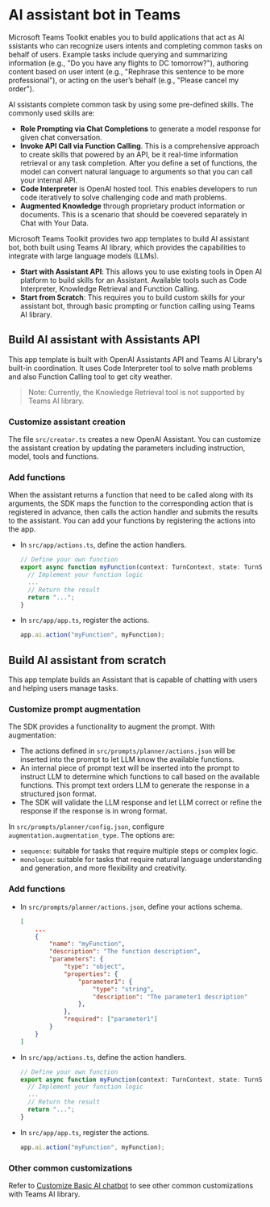 # AI assistant bot in Teams

Microsoft Teams Toolkit enables you to build applications that act as AI ssistants who can recognize users intents and completing common tasks on behalf of users. Example tasks include querying and summarizing information (e.g., "Do you have any flights to DC tomorrow?"), authoring content based on user intent (e.g., "Rephrase this sentence to be more professional"), or acting on the user’s behalf (e.g., "Please cancel my order"). 

AI ssistants complete common task by using some pre-defined skills. The commonly used skills are:
- **Role Prompting via Chat Completions** to generate a model response for given chat conversation.
- **Invoke API Call via Function Calling**. This is a comprehensive approach to create skills that powered by an API, be it real-time information retrieval or any task completion. After you define a set of functions, the model can convert natural language to arguments so that you can call your internal API.
- **Code Interpreter** is OpenAI hosted tool. This enables developers to run code iteratively to solve challenging code and math problems.
- **Augmented Knowledge** through proprietary product information or documents. This is a scenario that should be coevered separately in Chat with Your Data.

Microsoft Teams Toolkit provides two app templates to build AI assistant bot, both built using Teams AI library, which provides the capabilities to integrate with large language models (LLMs).
- **Start with Assistant API**: This allows you to use existing tools in Open AI platform to build skills for an Assistant. Available tools such as Code Interpreter, Knowledge Retrieval and Function Calling.
- **Start from Scratch**: This requires you to build custom skills for your assistant bot, through basic prompting or function calling using Teams AI library.

## Build AI assistant with Assistants API

This app template is built with OpenAI Assistants API and Teams AI Library's built-in coordination. It uses Code Interpreter tool to solve math problems and also Function Calling tool to get city weather.

> Note: Currently, the Knowledge Retrieval tool is not supported by Teams AI library.

### Customize assistant creation

The file `src/creator.ts` creates a new OpenAI Assistant. You can customize the assistant creation by updating the parameters including instruction, model, tools and functions.

### Add functions

When the assistant returns a function that need to be called along with its arguments, the SDK maps the function to the corresponding action that is registered in advance, then calls the action handler and submits the results to the assistant. You can add your functions by registering the actions into the app.
- In `src/app/actions.ts`, define the action handlers.
    ```ts
    // Define your own function
    export async function myFunction(context: TurnContext, state: TurnState, parameters): Promise<string> {
      // Implement your function logic
      ...
      // Return the result
      return "...";
    }
    ```
- In `src/app/app.ts`, register the actions.
    ```ts
    app.ai.action("myFunction", myFunction);
    ```

## Build AI assistant from scratch

This app template builds an Assistant that is capable of chatting with users and helping users manage tasks.

### Customize prompt augmentation

The SDK provides a functionality to augment the prompt. With augmentation:
- The actions defined in `src/prompts/planner/actions.json` will be inserted into the prompt to let LLM know the available functions. 
- An internal piece of prompt text will be inserted into the prompt to instruct LLM to determine which functions to call based on the available functions. This prompt text orders LLM to generate the response in a structured json format.
- The SDK will validate the LLM response and let LLM correct or refine the response if the response is in wrong format.

In `src/prompts/planner/config.json`, configure `augmentation.augmentation_type`. The options are:
- `sequence`: suitable for tasks that require multiple steps or complex logic.
- `monologue`: suitable for tasks that require natural language understanding and generation, and more flexibility and creativity.

### Add functions

- In `src/prompts/planner/actions.json`, define your actions schema.
  ```json
  [
      ...
      {
          "name": "myFunction",
          "description": "The function description",
          "parameters": {
              "type": "object",
              "properties": {
                  "parameter1": {
                      "type": "string",
                      "description": "The parameter1 description"
                  },
              },
              "required": ["parameter1"]
          }
      }
  ]
  ```
- In `src/app/actions.ts`, define the action handlers.
    ```ts
    // Define your own function
    export async function myFunction(context: TurnContext, state: TurnState, parameters): Promise<string> {
      // Implement your function logic
      ...
      // Return the result
      return "...";
    }
    ```
- In `src/app/app.ts`, register the actions.
    ```ts
    app.ai.action("myFunction", myFunction);
    ```

### Other common customizations

Refer to [Customize Basic AI chatbot](https://aka.ms/teamsfx-basic-ai-chatbot#customize-basic-ai-chatbot) to see other common customizations with Teams AI library.